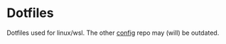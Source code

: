 # Dotfiles
Dotfiles used for linux/wsl. The other
[config](https://github.com/drnkgn/configs) repo may (will) be outdated.
